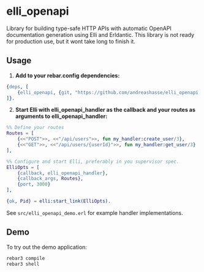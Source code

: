# elli_openapi
Library for building type-safe HTTP APIs with automatic OpenAPI documentation generation using Elli and Erldantic.
This library is not ready for production use, but it wont take long to finish it.

## Usage

1. **Add to your rebar.config dependencies:**

```erlang
{deps, [
    {elli_openapi, {git, "https://github.com/andreashasse/elli_openapi.git", {branch, "main"}}}
]}.
```

2. **Start Elli with elli_openapi_handler as the callback and your routes as arguments to elli_openapi_handler:**

```erlang
%% Define your routes
Routes = [
    {<<"POST">>, <<"/api/users">>, fun my_handler:create_user/3},
    {<<"GET">>, <<"/api/users/{userId}">>, fun my_handler:get_user/3}
],

%% Configure and start Elli, preferably in you supervisor spec.
ElliOpts = [
    {callback, elli_openapi_handler},
    {callback_args, Routes},
    {port, 3000}
],

{ok, Pid} = elli:start_link(ElliOpts).
```

See `src/elli_openapi_demo.erl` for example handler implementations.

## Demo

To try out the demo application:

```bash
rebar3 compile
rebar3 shell
```
